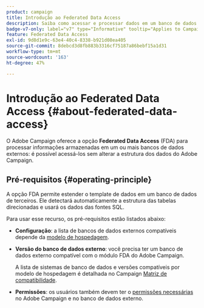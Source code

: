 ```yaml
---
product: campaign
title: Introdução ao Federated Data Access
description: Saiba como acessar e processar dados em um banco de dados externo
badge-v7-only: label="v7" type="Informative" tooltip="Applies to Campaign Classic v7 only"
feature: Federated Data Access
exl-id: 9d8d1e9c-63e4-40c4-8338-b921d08ea405
source-git-commit: 8debcd3d8fb883b3316cf75187a86bebf15a1d31
workflow-type: tm+mt
source-wordcount: '163'
ht-degree: 47%

---
```


# Introdução ao Federated Data Access {#about-federated-data-access}



O Adobe Campaign oferece a opção **Federated Data Access** (FDA) para processar informações armazenadas em um ou mais bancos de dados externos: é possível acessá-los sem alterar a estrutura dos dados do Adobe Campaign.

## Pré-requisitos {#operating-principle}

A opção FDA permite estender o template de dados em um banco de dados de terceiros. Ele detectará automaticamente a estrutura das tabelas direcionadas e usará os dados das fontes SQL.

Para usar esse recurso, os pré-requisitos estão listados abaixo:

* **Configuração**: a lista de bancos de dados externos compatíveis depende da [modelo de hospedagem](../../installation/using/hosting-models.md).
* **Versão do banco de dados externo**: você precisa ter um banco de dados externo compatível com o módulo FDA do Adobe Campaign.

   A lista de sistemas de banco de dados e versões compatíveis por modelo de hospedagem é detalhada no Campaign [Matriz de compatibilidade](../../rn/using/compatibility-matrix.md#FederatedDataAccessFDA).

* **Permissões**: os usuários também devem ter o [permissões necessárias](../../installation/using/remote-database-access-rights.md) no Adobe Campaign e no banco de dados externo.

